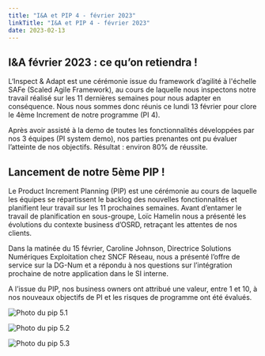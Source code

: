 ```yaml
---
title: "I&A et PIP 4 - février 2023"
linkTitle: "I&A et PIP 4 - février 2023"
date: 2023-02-13
---
```


## I&A février 2023 : ce qu’on retiendra !

L‘Inspect & Adapt est une cérémonie issue du framework d’agilité à l'échelle SAFe (Scaled Agile Framework), au cours de laquelle nous inspectons notre travail réalisé sur les 11 dernières semaines pour nous adapter en conséquence.
Nous nous sommes donc réunis ce lundi 13 février pour clore le 4ème Increment de notre programme (PI 4).

Après avoir assisté à la demo de toutes les fonctionnalités développées par nos 3 équipes (PI system demo), nos parties prenantes ont pu évaluer l’atteinte de nos objectifs. Résultat : environ 80% de réussite.

## Lancement de notre 5ème PIP !

Le Product Increment Planning (PIP) est une cérémonie au cours de laquelle les équipes se répartissent le backlog des nouvelles fonctionnalités et planifient leur travail sur les 11 prochaines semaines.
Avant d’entamer le travail de planification en sous-groupe, Loïc Hamelin nous a présenté les évolutions du contexte business d’OSRD, retraçant les attentes de nos clients.

Dans la matinée du 15 février, Caroline Johnson, Directrice Solutions Numériques Exploitation chez SNCF Réseau, nous a présenté l’offre de service sur la DG-Num et a répondu à nos questions sur l’intégration prochaine de notre application dans le SI interne.

A l’issue du PIP, nos business owners ont attribué une valeur, entre 1 et 10, à nos nouveaux objectifs de PI et les risques de programme ont été évalués.

![Photo du pip 5.1](pip5_1.webp)

![Photo du pip 5.2](pip5_2.webp)

![Photo du pip 5.3](pip5_3.webp)
